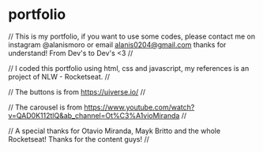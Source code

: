 # portfolio

// This is my portfolio, if you want to use some codes, please contact me on instagram @alanismoro or email alanis0204@gmail.com
thanks for understand! From Dev's to Dev's <3 //

// I coded this portfolio using html, css and javascript, my references is an project of NLW - Rocketseat. //

// The buttons is from https://uiverse.io/ // 

// The carousel is from https://www.youtube.com/watch?v=QAD0K112tlQ&ab_channel=Ot%C3%A1vioMiranda // 

// A special thanks for Otavio Miranda, Mayk Britto and the whole Rocketseat! Thanks for the content guys! //
